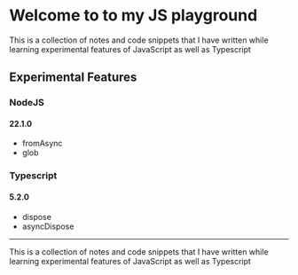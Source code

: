 # Welcome to to my JS playground
This is a collection of notes and code snippets that I have written while learning experimental features of JavaScript as well as Typescript







## Experimental Features
### NodeJS
#### 22.1.0
- fromAsync
- glob


### Typescript
#### 5.2.0
- dispose
- asyncDispose
----
This is a collection of notes and code snippets that I have written while learning experimental features of JavaScript as well as Typescript
